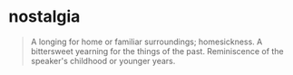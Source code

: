 # nostalgia

> A longing for home or familiar surroundings; homesickness.
> A bittersweet yearning for the things of the past. 
> Reminiscence of the speaker's childhood or younger years.
